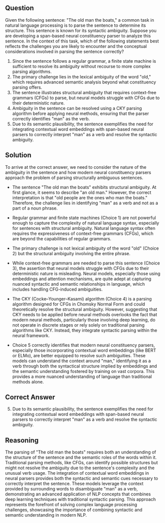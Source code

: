 ## Question
Given the following sentence: "The old man the boats," a common task in natural language processing is to parse the sentence to determine its structure. This sentence is known for its syntactic ambiguity. Suppose you are developing a span-based neural constituency parser to analyze this sentence. In the context of this task, which of the following statements best reflects the challenges you are likely to encounter and the conceptual considerations involved in parsing the sentence correctly?

1. Since the sentence follows a regular grammar, a finite state machine is sufficient to resolve its ambiguity without recourse to more complex parsing algorithms.
2. The primary challenge lies in the lexical ambiguity of the word "old," which requires advanced semantic analysis beyond what constituency parsing offers.
3. The sentence illustrates structural ambiguity that requires context-free grammars (CFGs) to parse, but neural models struggle with CFGs due to their deterministic nature.
4. Ambiguity in the sentence can be resolved using a CKY parsing algorithm before applying neural methods, ensuring that the parser correctly identifies "man" as the verb.
5. Due to its semantic plausibility, the sentence exemplifies the need for integrating contextual word embeddings with span-based neural parsers to correctly interpret "man" as a verb and resolve the syntactic ambiguity.

## Solution

To arrive at the correct answer, we need to consider the nature of the ambiguity in the sentence and how modern neural constituency parsers approach the problem of parsing structurally ambiguous sentences.

- The sentence "The old man the boats" exhibits structural ambiguity. At first glance, it seems to describe "an old man." However, the correct interpretation is that "old people are the ones who man the boats." Therefore, the challenge lies in identifying "man" as a verb and not as a part of a noun phrase.

- Regular grammar and finite state machines (Choice 1) are not powerful enough to capture the complexity of natural language syntax, especially for sentences with structural ambiguity. Natural language syntax often requires the expressiveness of context-free grammars (CFGs), which are beyond the capabilities of regular grammars.

- The primary challenge is not lexical ambiguity of the word "old" (Choice 2) but the structural ambiguity involving the entire phrase.

- While context-free grammars are needed to parse this sentence (Choice 3), the assertion that neural models struggle with CFGs due to their deterministic nature is misleading. Neural models, especially those using embeddings and attention mechanisms, are quite adept at capturing nuanced syntactic and semantic relationships in language, which includes handling CFG-induced ambiguities.

- The CKY (Cocke–Younger–Kasami) algorithm (Choice 4) is a parsing algorithm designed for CFGs in Chomsky Normal Form and could theoretically resolve the structural ambiguity. However, suggesting that CKY needs to be applied before neural methods overlooks the fact that modern neural methods, particularly those involving deep learning, do not operate in discrete stages or rely solely on traditional parsing algorithms like CKY. Instead, they integrate syntactic parsing within the neural framework.

- Choice 5 correctly identifies that modern neural constituency parsers, especially those incorporating contextual word embeddings (like BERT or ELMo), are better equipped to resolve such ambiguities. These models can understand the context around "man," identifying it as a verb through both the syntactical structure implied by embeddings and the semantic understanding fostered by training on vast corpora. This provides a more nuanced understanding of language than traditional methods alone.

## Correct Answer

5. Due to its semantic plausibility, the sentence exemplifies the need for integrating contextual word embeddings with span-based neural parsers to correctly interpret "man" as a verb and resolve the syntactic ambiguity.

## Reasoning

The parsing of "The old man the boats" requires both an understanding of the structure of the sentence and the semantic roles of the words within it. Traditional parsing methods, like CFGs, can identify possible structures but might not resolve the ambiguity due to the sentence's complexity and the unusual verb usage. The integration of contextual word embeddings in neural parsers provides both the syntactic and semantic cues necessary to correctly interpret the sentence. These models leverage the context provided by surrounding words to disambiguate "man" as a verb, demonstrating an advanced application of NLP concepts that combines deep learning techniques with traditional syntactic parsing. This approach represents the forefront of solving complex language processing challenges, showcasing the importance of combining syntactic and semantic understanding in modern NLP.